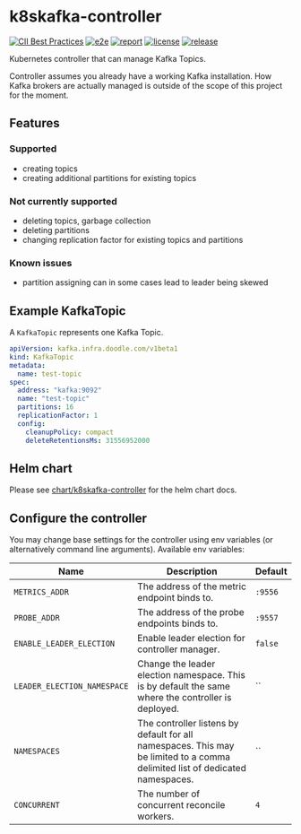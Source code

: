 # k8skafka-controller

[![CII Best Practices](https://bestpractices.coreinfrastructure.org/projects/5865/badge)](https://bestpractices.coreinfrastructure.org/projects/5643)
[![e2e](https://github.com/DoodleScheduling/k8skafka-controller/workflows/e2e/badge.svg)](https://github.com/DoodleScheduling/k8skafka-controller/actions)
[![report](https://goreportcard.com/badge/github.com/DoodleScheduling/k8skafka-controller)](https://goreportcard.com/report/github.com/DoodleScheduling/k8skafka-controller)
[![license](https://img.shields.io/github/license/DoodleScheduling/k8skafka-controller.svg)](https://github.com/DoodleScheduling/k8skafka-controller/blob/master/LICENSE)
[![release](https://img.shields.io/github/release/DoodleScheduling/k8skafka-controller/all.svg)](https://github.com/DoodleScheduling/k8skafka-controller/releases)

Kubernetes controller that can manage Kafka Topics.

Controller assumes you already have a working Kafka installation. How Kafka brokers are actually managed is outside of the scope of this project for the moment.

## Features
### Supported
- creating topics
- creating additional partitions for existing topics

### Not currently supported
- deleting topics, garbage collection
- deleting partitions
- changing replication factor for existing topics and partitions

### Known issues
- partition assigning can in some cases lead to leader being skewed

## Example KafkaTopic

A `KafkaTopic` represents one Kafka Topic.

```yaml
apiVersion: kafka.infra.doodle.com/v1beta1
kind: KafkaTopic
metadata:
  name: test-topic
spec:
  address: "kafka:9092"
  name: "test-topic"
  partitions: 16
  replicationFactor: 1
  config:
    cleanupPolicy: compact
    deleteRetentionsMs: 31556952000
```

## Helm chart

Please see [chart/k8skafka-controller](https://github.com/DoodleScheduling/k8skafka-controller/tree/master/chart/k8skafka-controller) for the helm chart docs.

## Configure the controller

You may change base settings for the controller using env variables (or alternatively command line arguments).
Available env variables:

| Name  | Description | Default |
|-------|-------------| --------|
| `METRICS_ADDR` | The address of the metric endpoint binds to. | `:9556` |
| `PROBE_ADDR` | The address of the probe endpoints binds to. | `:9557` |
| `ENABLE_LEADER_ELECTION` | Enable leader election for controller manager. | `false` |
| `LEADER_ELECTION_NAMESPACE` | Change the leader election namespace. This is by default the same where the controller is deployed. | `` |
| `NAMESPACES` | The controller listens by default for all namespaces. This may be limited to a comma delimited list of dedicated namespaces. | `` |
| `CONCURRENT` | The number of concurrent reconcile workers.  | `4` |
